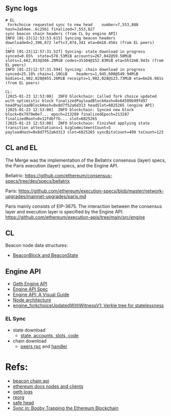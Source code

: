 
## Sync logs
```
# EL
 Forkchoice requested sync to new head    number=7,553,888 hash=2a54ee..6c2561 finalized=7,553,827
sync beacon chain headers (from CL by engine API)
INFO [01-23|12:53:53.615] Syncing beacon headers                   downloaded=2,396,672 left=3,874,341 eta=6m18.456s (from EL peers)
...
INFO [01-23|12:57:31.527] Syncing: state download in progress      synced=0.65%  state=578.53MiB accounts=267,042@59.50MiB slots=1,662,033@366.20MiB codes=35104@152.83MiB eta=5h32m8.943s (from EL peers)
INFO [01-23|12:57:31.594] Syncing: chain download in progress      synced=25.18% chain=1.10GiB    headers=1,945,600@549.94MiB bodies=1,902,028@455.26MiB receipts=1,902,028@123.73MiB eta=6m26.981s (from EL peers)

CL:
[2025-01-23 12:53:00]  INFO blockchain: Called fork choice updated with optimistic block finalizedPayloadBlockHash=0x64509b99fd97 headPayloadBlockHash=0x8d7f52a6d313 headSlot=6825265 (engine API)
[2025-01-23 12:53:00]  INFO blockchain: Synced new block block=0x7979e0e7... epoch=213289 finalizedEpoch=213287 finalizedRoot=0x12fdbffb... slot=6825265
[2025-01-23 12:53:00]  INFO blockchain: Finished applying state transition attestations=1 kzgCommitmentCount=5 payloadHash=0x8d7f52a6d313 slot=6825265 syncBitsCount=499 txCount=123
```

## CL and EL
The Merge was the implementation of the Bellatrix consensus (layer) specs, the Paris execution (layer) specs, and the Engine API.

Bellatrix: https://github.com/ethereum/consensus-specs/tree/dev/specs/bellatrix

Paris: https://github.com/ethereum/execution-specs/blob/master/network-upgrades/mainnet-upgrades/paris.md

Paris mainly consists of EIP-3675.
The interaction between the consensus layer and execution layer is specified by the Engine API: https://github.com/ethereum/execution-apis/tree/main/src/engine


## CL
Beacon node data structures:
- [BeaconBlock and BeaconState](https://eth2book.info/capella/part3/containers/blocks/)

## Engine API
- [Geth Engine API](https://github.com/ethereum/go-ethereum/blob/9b68875d68b409eb2efdb68a4b623aaacc10a5b6/eth/catalyst/api.go)
- [Engine API Spec](https://github.com/ethereum/execution-apis/blob/main/src/engine/shanghai.md)
- [Engine API: A Visual Guide](https://hackmd.io/@danielrachi/engine_api#EL-is-syncing)
- [Node architecture](https://ethereum.org/en/developers/docs/nodes-and-clients/node-architecture/)
- [engine_forkchoiceUpdatedWithWitnessV1: Verkle tree for statelessness](https://ethereum.org/en/roadmap/verkle-trees/#statelessness)

### EL Sync
- state download
    - [state, accounts, slots, code](https://github.com/ethereum/go-ethereum/blob/5adc3148179744f54bf13ae1b60c18f12be0df5c/eth/protocols/snap/sync.go#L381)
- chain download
    - [peers rpc](https://github.com/ethereum/go-ethereum/blob/14eb8967be7acc54c5dc9a416151ac45c01251b6/eth/protocols/eth/peer.go#L322
    ) and [handler](https://github.com/ethereum/go-ethereum/blob/9045b79bc266a547c5b9e923e8db4286e74c240c/eth/protocols/eth/handler.go#L162) 

# Refs:
- [beacon chain api](https://ethereum.github.io/beacon-APIs/#/Rewards)
- [ethereum docs nodes and clients](https://ethereum.org/en/developers/docs/nodes-and-clients/node-architecture/)
- [geth logs](https://geth.ethereum.org/docs/fundamentals/logs)
- [reorg](https://barnabe.substack.com/p/pos-ethereum-reorg?open=false#%C2%A7proof-of-stake-in-ethereum)
- [safe head](https://medium.com/imtoken/safe-head-part-1-14071f14016b)
- [Sync in: Booby Trapping the Ethereum Blockchain](https://www.paradigm.xyz/2021/05/booby-trapping-the-ethereum-blockchain)